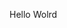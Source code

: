 Hello Wolrd





























































































































































































































































































































































































































































































































































































































































































































































































































































































































































































































































































































































































































































































































































































































































































































































































































































































































































































































































































































































































































































































































































































































































